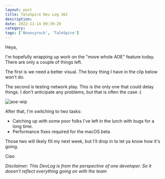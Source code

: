 ```yaml
---
layout: post
title: TaleSpire Dev Log 362
description:
date: 2022-11-14 09:39:29
category:
tags: ['Bouncyrock', 'TaleSpire']
---
```


Heya,

I'm hopefully wrapping up work on the "move whole AOE" feature today. There are only a couple of things left.

The first is we need a better visual. The boxy thing I have in the clip below won't do.

The second is testing network play. This is the only one that could delay things. I don't anticipate any problems, but that is often the case :)

![aoe-wip](/assets/videos/aoeMoveWhole1.gif)

After that, I'm switching to two tasks:

* Catching up with some poor folks I've left in the lurch with bugs for a long time.
* Performance fixes required for the macOS beta

Those two will likely fill my next week, but I'll drop in to let ya know how it's going.

Ciao

*Disclaimer: This DevLog is from the perspective of one developer. So it doesn't reflect everything going on with the team*
